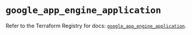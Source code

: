 # `google_app_engine_application`

Refer to the Terraform Registry for docs: [`google_app_engine_application`](https://registry.terraform.io/providers/hashicorp/google/5.31.1/docs/resources/app_engine_application).
